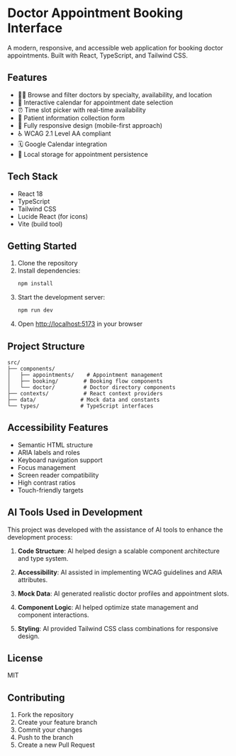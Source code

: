 # Doctor Appointment Booking Interface

A modern, responsive, and accessible web application for booking doctor appointments. Built with React, TypeScript, and Tailwind CSS.

## Features

- 👩‍⚕️ Browse and filter doctors by specialty, availability, and location
- 📅 Interactive calendar for appointment date selection
- ⏰ Time slot picker with real-time availability
- 📝 Patient information collection form
- 📱 Fully responsive design (mobile-first approach)
- ♿ WCAG 2.1 Level AA compliant
- 🗓️ Google Calendar integration
- 💾 Local storage for appointment persistence

## Tech Stack

- React 18
- TypeScript
- Tailwind CSS
- Lucide React (for icons)
- Vite (build tool)

## Getting Started

1. Clone the repository
2. Install dependencies:
   ```bash
   npm install
   ```
3. Start the development server:
   ```bash
   npm run dev
   ```
4. Open [http://localhost:5173](http://localhost:5173) in your browser

## Project Structure

```
src/
├── components/
│   ├── appointments/    # Appointment management
│   ├── booking/        # Booking flow components
│   └── doctor/         # Doctor directory components
├── contexts/           # React context providers
├── data/              # Mock data and constants
└── types/             # TypeScript interfaces
```

## Accessibility Features

- Semantic HTML structure
- ARIA labels and roles
- Keyboard navigation support
- Focus management
- Screen reader compatibility
- High contrast ratios
- Touch-friendly targets

## AI Tools Used in Development

This project was developed with the assistance of AI tools to enhance the development process:

1. **Code Structure**: AI helped design a scalable component architecture and type system.

2. **Accessibility**: AI assisted in implementing WCAG guidelines and ARIA attributes.

3. **Mock Data**: AI generated realistic doctor profiles and appointment slots.

4. **Component Logic**: AI helped optimize state management and component interactions.

5. **Styling**: AI provided Tailwind CSS class combinations for responsive design.

## License

MIT

## Contributing

1. Fork the repository
2. Create your feature branch
3. Commit your changes
4. Push to the branch
5. Create a new Pull Request
